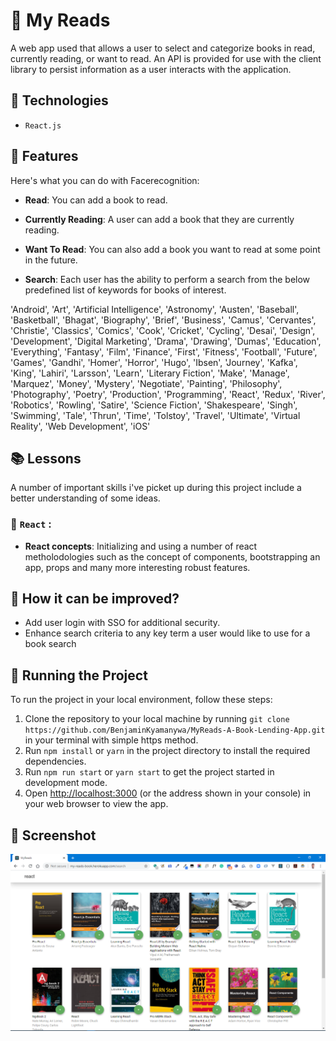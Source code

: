 # 📖 My Reads

A web app used that allows a user to select and categorize books in read, currently reading, or want to read. An API is provided for use with the client library to persist information as a user interacts with the application.

## 🎁 Technologies

- `React.js`

## 📡 Features

Here's what you can do with Facerecognition:

- **Read**: You can add a book to read.

- **Currently Reading**: A user can add a book that they are currently reading. 

- **Want To Read**: You can also add a book you want to read at some point in the future. 

- **Search**: Each user has the ability to perform a search from the below predefined list of keywords for books of interest.

'Android', 'Art', 'Artificial Intelligence', 'Astronomy', 'Austen', 'Baseball', 'Basketball', 'Bhagat', 'Biography', 'Brief', 'Business', 'Camus', 'Cervantes', 'Christie', 'Classics', 'Comics', 'Cook', 'Cricket', 'Cycling', 'Desai', 'Design', 'Development', 'Digital Marketing', 'Drama', 'Drawing', 'Dumas', 'Education', 'Everything', 'Fantasy', 'Film', 'Finance', 'First', 'Fitness', 'Football', 'Future', 'Games', 'Gandhi', 'Homer', 'Horror', 'Hugo', 'Ibsen', 'Journey', 'Kafka', 'King', 'Lahiri', 'Larsson', 'Learn', 'Literary Fiction', 'Make', 'Manage', 'Marquez', 'Money', 'Mystery', 'Negotiate', 'Painting', 'Philosophy', 'Photography', 'Poetry', 'Production', 'Programming', 'React', 'Redux', 'River', 'Robotics', 'Rowling', 'Satire', 'Science Fiction', 'Shakespeare', 'Singh', 'Swimming', 'Tale', 'Thrun', 'Time', 'Tolstoy', 'Travel', 'Ultimate', 'Virtual Reality', 'Web Development', 'iOS'


## 📚 Lessons

A number of important skills i've picket up during this project include a better understanding of some ideas.

### 🧠 `React` :

- **React concepts**: Initializing and using a number of react metholodologies such as the concept of components, bootstrapping an app, props and many more interesting robust features.

## 💭 How it can be improved? 

- Add user login with SSO for additional security.
- Enhance search criteria to any key term a user would like to use for a book search

## 🚦 Running the Project

To run the project in your local environment, follow these steps:

1. Clone the repository to your local machine by running `git clone https://github.com/BenjaminKyamanywa/MyReads-A-Book-Lending-App.git` in your terminal with simple https method.
2. Run `npm install` or `yarn` in the project directory to install the required dependencies.
3. Run `npm run start` or `yarn start` to get the project started in development mode.
4. Open [http://localhost:3000](http://localhost:3000) (or the address shown in your console) in your web browser to view the app.

## 🍿 Screenshot

![Alt text](/public/myreads_screenshot.png)

